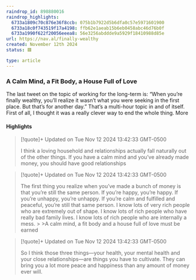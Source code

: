 ```yaml
---
raindrop_id: 898880016
raindrop_highlights:
  6733a1809c70c876e36f8ccb: 075b1b7922d5b6dfa0c57e5971601900
  6733a18c0f743519f17a4198: ffb62e1aeab15b6eb0458abc46d76b0f
  6733a1990f622f20056eeea8: 56e3256abddde9a5929f18410988d85e
url: https://nav.al/finally-wealthy
created: November 12th 2024
status: 🟥

type: article
---
```



### A Calm Mind, a Fit Body, a House Full of Love

The last tweet on the topic of working for the long-term is: “When you’re finally wealthy, you’ll realize it wasn’t what you were seeking in the first place. But that’s for another day.”  That’s a multi-hour topic in and of itself. First of all, I thought it was a really clever way to end the whole thing. More

#### Highlights

> [!quote]+ Updated on Tue Nov 12 2024 13:42:33 GMT-0500
>
> I think a loving household and relationships actually fall naturally out of the other things. If you have a calm mind and you’ve already made money, you should have good relationships

> [!quote]+ Updated on Tue Nov 12 2024 13:42:33 GMT-0500
>
> The first thing you realize when you’ve made a bunch of money is that you’re still the same person. If you’re happy, you’re happy. If you’re unhappy, you’re unhappy. If you’re calm and fulfilled and peaceful, you’re still that same person. I know lots of very rich people who are extremely out of shape. I know lots of rich people who have really bad family lives. I know lots of rich people who are internally a mess.
&gt;
&gt;A calm mind, a fit body and a house full of love must be earned

> [!quote]+ Updated on Tue Nov 12 2024 13:42:33 GMT-0500
>
> So I think those three things—your health, your mental health and your close relationships—are things you have to cultivate. They can bring you a lot more peace and happiness than any amount of money ever will.
